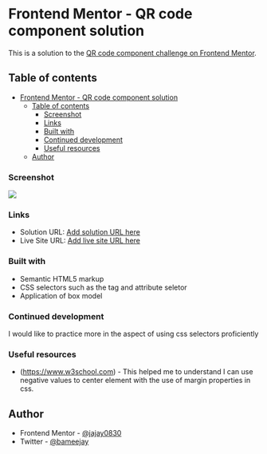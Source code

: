 # Frontend Mentor - QR code component solution

This is a solution to the [QR code component challenge on Frontend Mentor](https://www.frontendmentor.io/challenges/qr-code-component-iux_sIO_H).

## Table of contents

- [Frontend Mentor - QR code component solution](#frontend-mentor---qr-code-component-solution)
  - [Table of contents](#table-of-contents)
    - [Screenshot](#screenshot)
    - [Links](#links)
    - [Built with](#built-with)
    - [Continued development](#continued-development)
    - [Useful resources](#useful-resources)
  - [Author](#author)

### Screenshot

![](./Screenshot2022-01-28at01-42-20FrontendMentorQRcodecomponent.png)

### Links

- Solution URL: [Add solution URL here](https://your-solution-url.com)
- Live Site URL: [Add live site URL here](https://your-live-site-url.com)

### Built with

- Semantic HTML5 markup
- CSS selectors such as the tag and attribute seletor
- Application of box model

### Continued development

I would like to practice more in the aspect of using css selectors proficiently

### Useful resources

- (https://www.w3school.com) - This helped me to understand I can use negative values to center element with the use of margin properties in css.

## Author

- Frontend Mentor - [@jajay0830](https://www.frontendmentor.io/profile/jayjay0830)
- Twitter - [@bameejay](https://www.twitter.com/bameejay)
